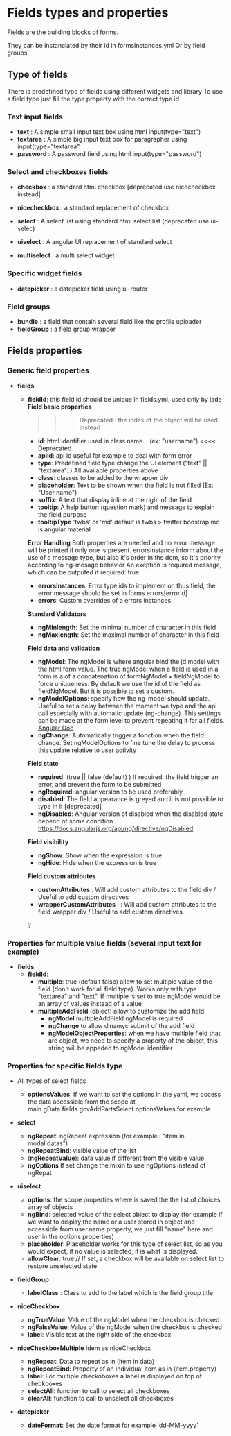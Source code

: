 # Fields types and properties

Fields are the building blocks of forms.

They can be instanciated by their id in formsInstances.yml
Or by field groups

## Type of fields 

There is predefined type of fields using different widgets and library
To use a field type just fill the type property with the correct type id

### Text input fields
* **text** : A simple small input text box using html  input(type="text")
* **textarea** : A simple big input text box for paragrapher using input(type="textarea"
* **password** : A password field using html input(type="password")

### Select and checkboxes fields 
* **checkbox** : a standard html checkbox [deprecated use nicecheckbox instead]
* **nicecheckbox** : a standard replacement of checkbox

* **select** : A select list using standard html select list (deprecated use ui-selec)
* **uiselect** : A angular UI replacement of standard select 
* **multiselect** : a multi select widget

### Specific widget fields

* **datepicker** : a datepicker field using ui-router

### Field groups

* **bundle** : a field that contain several field like the profile uploader
* **fieldGroup** : a field group wrapper

## Fields properties 

### Generic field properties

* **fields**
  * **fieldId**: this field id should be unique in fields.yml, used only by jade
    **Field basic properties**
    >>> Deprecated : the index of the object will be used instead
    * **id**: html identifier used in class name... (ex: "username")
    <<<< Deprecated
    * **apiId**: api id useful for example to deal with form error
    * **type**: Predefined field type change the UI element  ("text" || "textarea"..) All available properties above 
    * **class**: classes to be added to the wrapper div
    * **placeholder**: Text to be shown when the field is not filled (Ex: "User name") 
    * **suffix**: A text that display inline at the right of the field
    * **tooltip**: A help button (question mark) and message to explain the field purpose
    * **tooltipType** 'twbs' or 'md' default is twbs > twitter boostrap
    md is angular material 

    **Error Handling**
    Both properties are needed and no error message will be printed if only one is present. errorsInstance inform about the use of a message type, but also it's order in the dom, so it's priority according to ng-mesage behavior
    An exeption is required message, which can be outputed if required: true
    * **errorsInstances**: Error type ids to implement on thus field, the error message should be set in forms.errors[errorId]
    * **errors**: Custom overrides of a errors instances
    
    **Standard Validators** 
    * **ngMinlength**: Set the minimal number of character in this field
    * **ngMaxlength**: Set the maximal number of character in this field
    
    **Field data and validation**
    * **ngModel**: The ngModel is where angular bind the jd model with the html form value. The true ngModel when a field is used in a form is a of a concatenation of formNgModel + fieldNgModel to force uniqueness. By default we use the id of the field as fieldNgModel. But it is possible to set a custom.
    * **ngModelOptions**: specify how the ng-model should update. Useful to set a delay between the moment we type and the api call especially with automatic update (ng-change). This settings can be made at the form level to prevent repeating it for all fields. [Angular Doc](https://docs.angularjs.org/api/ng/directive/ngModelOptions)
    * **ngChange**: Automatically trigger a fonction when the field change. Set ngModelOptions to fine tune the delay to process this update relative to user activity
    
    **Field state**
    * **required**: (true || false (default) ) If required, the field trigger an error, and prevent the form to be submitted
    * **ngRequired**: angular version to be used preferably
    * **disabled**: The field appearance is greyed and it is not possible to type in it [deprecated]
    * **ngDisabled**: Angular version of disabled when the disabled state depend of some condition https://docs.angularjs.org/api/ng/directive/ngDisabled
    
    **Field visibility**
    * **ngShow**: Show when the expression is true
    * **ngHide**: Hide when the expression is true

    **Field custom attributes**
    * **customAttributes** : Will add custom attributes to the field  div / Useful to add custom directives         
    * **wrapperCustomAttributes** : : Will add custom attributes to the field  wrapper div / Useful to add custom directives
    
    ? 

### Properties for multiple value fields (several input text for example)

* **fields**
  * **fieldId**:
    + **multiple**: true (default false) allow to set multiple value of the field (don't work for all field type). Works only with type "textarea" and "text". If multiple is set to true ngModel would be an array of values instead of a value
    + **multipleAddField** (object) allow to customize the add field 
      * **ngModel** multipleAddField ngModel is required
      * **ngChange** to allow dinamyc submit of the add field
      * **ngModelObjectProperties**: when we have multiple field that are object, we need to specify a property of the object, this string will be appeded to ngModel identifier

### Properties for specific fields type
  
  * All types of select fields
  
    * **optionsValues**: If we want to set the options in the yaml, we access the data accessible from the scope at main.gData.fields.govAddPartsSelect.optionsValues for example 
  
  * **select**
    * **ngRepeat**: ngRepeat expression (for example : "item in modal.datas")
    * **ngRepeatBind**: visible value of the list
    * (**ngRepeatValue**): data value if different from the visible value
    * **ngOptions** If set change the mixin to use ngOptions instead of ngRepat
    
  * **uiselect**
    * **options**: the scope properties where is saved the the list of choices array of objects 
    * **ngBind**: selected value of the select object to display (for example if we want to display the name  or a user stored in object and accessible from user.name property, we just fill "name" here and user in the options properties)
    * **placeholder**: Placeholder works for this type of select list, so as you would expect, if no value is selected, it is what is displayed.
    * **allowClear**: true // If set, a checkbox will be available on select list to restore unselected state

  * **fieldGroup**
      * **labelClass** : Class to add to the label which is the field group title

  * **niceCheckbox**
    * **ngTrueValue**: Value of the ngModel when the checkbox is checked
    * **ngFalseValue**: Value of the ngModel when the checkbox is checked
    * **label**: Visible text at the right side of the checkbox

  * **niceCheckboxMultiple**
    Idem as niceCheckbox
    * **ngRepeat**: Data to repeat as in (item in data)
    * **ngRepeatBind**: Property of an individual item as in (item.property)
    * **label**: For multiple checkoboxes a label is displayed on top of checkboxes
    * **selectAll**: function to call to select all checkboxes 
    * **clearAll**: function to call to unselect all checkboxes
         
  * **datepicker**
    * **dateFormat**: Set the date format for example 'dd-MM-yyyy'
